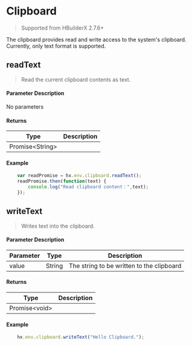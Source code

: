 # Clipboard

> Supported from HBuilderX 2.7.6+

The clipboard provides read and write access to the system's clipboard. Currently, only text format is supported.	

## readText

> Read the current clipboard contents as text.

#### Parameter Description
No parameters

#### Returns
|Type				|Description			|
|--						|--				|
|Promise&lt;String&gt;	|	|

#### Example

``` javascript
    var readPromise = hx.env.clipboard.readText();
	readPromise.then(function(text) {
		console.log("Read clipboard content：",text);
	});
```

## writeText

> Writes text into the clipboard.

#### Parameter Description

|Parameter	|Type	|Description			|
|--			|--			|--				|
|value		|String		|The string to be written to the clipboard|

#### Returns

|Type			|Description	|
|--					|--		|
|Promise&lt;void&gt;||

#### Example

``` javascript
    hx.env.clipboard.writeText("Hello Clipboard.");
```
